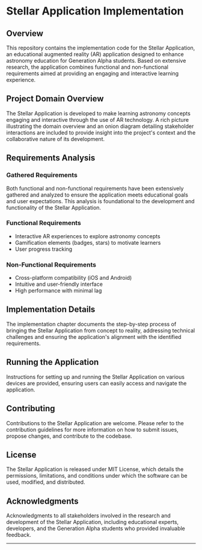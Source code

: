 # Stellar Application Implementation

## Overview

This repository contains the implementation code for the Stellar Application, an educational augmented reality (AR) application designed to enhance astronomy education for Generation Alpha students. Based on extensive research, the application combines functional and non-functional requirements aimed at providing an engaging and interactive learning experience.

## Project Domain Overview

The Stellar Application is developed to make learning astronomy concepts engaging and interactive through the use of AR technology. A rich picture illustrating the domain overview and an onion diagram detailing stakeholder interactions are included to provide insight into the project's context and the collaborative nature of its development.

## Requirements Analysis

### Gathered Requirements

Both functional and non-functional requirements have been extensively gathered and analyzed to ensure the application meets educational goals and user expectations. This analysis is foundational to the development and functionality of the Stellar Application.

### Functional Requirements

- Interactive AR experiences to explore astronomy concepts
- Gamification elements (badges, stars) to motivate learners
- User progress tracking

### Non-Functional Requirements

- Cross-platform compatibility (iOS and Android)
- Intuitive and user-friendly interface
- High performance with minimal lag

## Implementation Details

The implementation chapter documents the step-by-step process of bringing the Stellar Application from concept to reality, addressing technical challenges and ensuring the application's alignment with the identified requirements.

## Running the Application

Instructions for setting up and running the Stellar Application on various devices are provided, ensuring users can easily access and navigate the application.

## Contributing

Contributions to the Stellar Application are welcome. Please refer to the contribution guidelines for more information on how to submit issues, propose changes, and contribute to the codebase.

## License

The Stellar Application is released under MIT License, which details the permissions, limitations, and conditions under which the software can be used, modified, and distributed.

## Acknowledgments

Acknowledgments to all stakeholders involved in the research and development of the Stellar Application, including educational experts, developers, and the Generation Alpha students who provided invaluable feedback.

---
